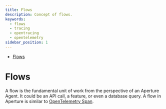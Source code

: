 ```yaml
---
title: Flows
description: Concept of flows.
keywords:
  - flows
  - tracing
  - opentracing
  - opentelemetry
sidebar_position: 1
---
```


<!-- @import "[TOC]" {cmd="toc" depthFrom=1 depthTo=6 orderedList=false} -->

<!-- code_chunk_output -->

- [Flows](#flows)

<!-- /code_chunk_output -->

# Flows

A flow is the fundamental unit of work from the perspective of an Aperture
Agent. It could be an API call, a feature, or even a database query. A flow in
Aperture is similar to
[OpenTelemetry Span](https://opentelemetry.io/docs/reference/specification/trace/api/#span).
